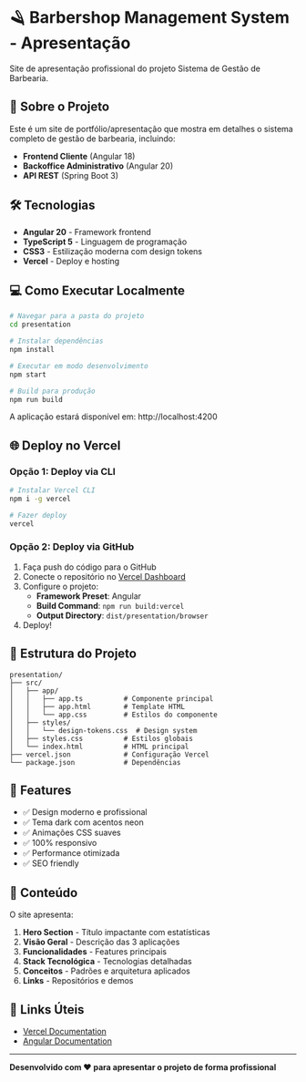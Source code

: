 # 🪒 Barbershop Management System - Apresentação

Site de apresentação profissional do projeto Sistema de Gestão de Barbearia.

## 🚀 Sobre o Projeto

Este é um site de portfólio/apresentação que mostra em detalhes o sistema completo de gestão de barbearia, incluindo:

- **Frontend Cliente** (Angular 18)
- **Backoffice Administrativo** (Angular 20)
- **API REST** (Spring Boot 3)

## 🛠️ Tecnologias

- **Angular 20** - Framework frontend
- **TypeScript 5** - Linguagem de programação
- **CSS3** - Estilização moderna com design tokens
- **Vercel** - Deploy e hosting

## 💻 Como Executar Localmente

```bash
# Navegar para a pasta do projeto
cd presentation

# Instalar dependências
npm install

# Executar em modo desenvolvimento
npm start

# Build para produção
npm run build
```

A aplicação estará disponível em: http://localhost:4200

## 🌐 Deploy no Vercel

### Opção 1: Deploy via CLI

```bash
# Instalar Vercel CLI
npm i -g vercel

# Fazer deploy
vercel
```

### Opção 2: Deploy via GitHub

1. Faça push do código para o GitHub
2. Conecte o repositório no [Vercel Dashboard](https://vercel.com)
3. Configure o projeto:
   - **Framework Preset**: Angular
   - **Build Command**: `npm run build:vercel`
   - **Output Directory**: `dist/presentation/browser`
4. Deploy!

## 📁 Estrutura do Projeto

```
presentation/
├── src/
│   ├── app/
│   │   ├── app.ts          # Componente principal
│   │   ├── app.html        # Template HTML
│   │   └── app.css         # Estilos do componente
│   ├── styles/
│   │   └── design-tokens.css  # Design system
│   ├── styles.css          # Estilos globais
│   └── index.html          # HTML principal
├── vercel.json             # Configuração Vercel
└── package.json            # Dependências
```

## 🎨 Features

- ✅ Design moderno e profissional
- ✅ Tema dark com acentos neon
- ✅ Animações CSS suaves
- ✅ 100% responsivo
- ✅ Performance otimizada
- ✅ SEO friendly

## 📝 Conteúdo

O site apresenta:

1. **Hero Section** - Título impactante com estatísticas
2. **Visão Geral** - Descrição das 3 aplicações
3. **Funcionalidades** - Features principais
4. **Stack Tecnológica** - Tecnologias detalhadas
5. **Conceitos** - Padrões e arquitetura aplicados
6. **Links** - Repositórios e demos

## 🔗 Links Úteis

- [Vercel Documentation](https://vercel.com/docs)
- [Angular Documentation](https://angular.dev)

---

**Desenvolvido com ❤️ para apresentar o projeto de forma profissional**
